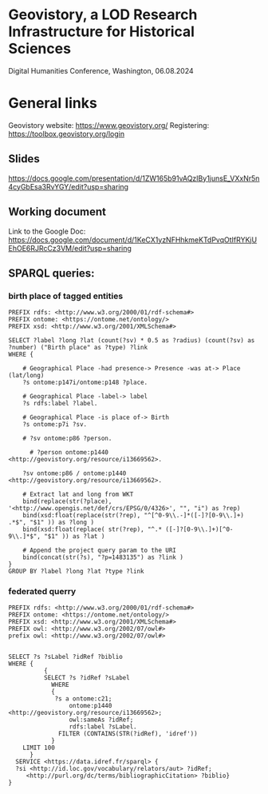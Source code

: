 # Geovistory, a LOD Research Infrastructure for Historical Sciences

Digital Humanities Conference, Washington, 06.08.2024

# General links

Geovistory website: <https://www.geovistory.org/>
Registering: <https://toolbox.geovistory.org/login>

## Slides

<https://docs.google.com/presentation/d/1ZW165b91vAQzIBy1junsE_VXxNr5n4cyGbEsa3RvYGY/edit?usp=sharing>

## Working document

Link to the Google Doc:
https://docs.google.com/document/d/1KeCX1yzNFHhkmeKTdPvqOtIfRYKjUEhOE6RJRcCz3VM/edit?usp=sharing

## SPARQL queries:

### birth place of tagged entities

```
PREFIX rdfs: <http://www.w3.org/2000/01/rdf-schema#>
PREFIX ontome: <https://ontome.net/ontology/>
PREFIX xsd: <http://www.w3.org/2001/XMLSchema#>

SELECT ?label ?long ?lat (count(?sv) * 0.5 as ?radius) (count(?sv) as ?number) ("Birth place" as ?type) ?link
WHERE {

    # Geographical Place -had presence-> Presence -was at-> Place (lat/long)
    ?s ontome:p147i/ontome:p148 ?place.

    # Geographical Place -label-> label
    ?s rdfs:label ?label.

    # Geographical Place -is place of-> Birth
    ?s ontome:p7i ?sv.
  
    # ?sv ontome:p86 ?person.
  
      # ?person ontome:p1440 <http://geovistory.org/resource/i13669562>.
  
    ?sv ontome:p86 / ontome:p1440 <http://geovistory.org/resource/i13669562>.

    # Extract lat and long from WKT
    bind(replace(str(?place), '<http://www.opengis.net/def/crs/EPSG/0/4326>', "", "i") as ?rep)
    bind(xsd:float(replace(str(?rep), "^[^0-9\\.-]*([-]?[0-9\\.]+) .*$", "$1" )) as ?long )
    bind(xsd:float(replace( str(?rep), "^.* ([-]?[0-9\\.]+)[^0-9\\.]*$", "$1" )) as ?lat )

    # Append the project query param to the URI
    bind(concat(str(?s), "?p=1483135") as ?link )
}
GROUP BY ?label ?long ?lat ?type ?link
```

### federated querry
```
PREFIX rdfs: <http://www.w3.org/2000/01/rdf-schema#>
PREFIX ontome: <https://ontome.net/ontology/>
PREFIX xsd: <http://www.w3.org/2001/XMLSchema#>
PREFIX owl: <http://www.w3.org/2002/07/owl#>
prefix owl: <http://www.w3.org/2002/07/owl#>


SELECT ?s ?sLabel ?idRef ?biblio
WHERE {
          {
          SELECT ?s ?idRef ?sLabel
            WHERE 
            {
             ?s a ontome:c21;
                 ontome:p1440 <http://geovistory.org/resource/i13669562>;
                 owl:sameAs ?idRef;
                 rdfs:label ?sLabel.
              FILTER (CONTAINS(STR(?idRef), 'idref')) 
            }
    LIMIT 100
      }
  SERVICE <https://data.idref.fr/sparql> {
  ?si <http://id.loc.gov/vocabulary/relators/aut> ?idRef;
     <http://purl.org/dc/terms/bibliographicCitation> ?biblio} 
}
```
